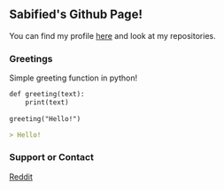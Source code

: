 ## Sabified's Github Page!

You can find my profile [here](https://github.com/Sabified/) and look at my repositories.

### Greetings

Simple greeting function in python!

```markdown
def greeting(text):
    print(text)
    
greeting("Hello!")

> Hello!
```

### Support or Contact

[Reddit](https://www.reddit.com/user/SabifiedSab)

